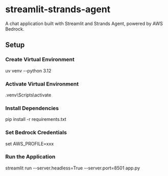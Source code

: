 # streamlit-strands-agent

A chat application built with Streamlit and Strands Agent, powered by AWS Bedrock.

## Setup

### Create Virtual Environment

uv venv --python 3.12

### Activate Virtual Environment

.venv\Scripts\activate

### Install Dependencies

pip install -r requirements.txt

### Set Bedrock Credentials

set AWS_PROFILE=xxx

### Run the Application

streamlit run --server.headless=True --server.port=8501 app.py
